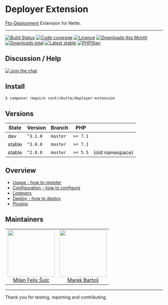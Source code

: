 # Deployer Extension

[Ftp-Deployment](https://github.com/dg/ftp-deployment) Extension for Nette. 

-----

[![Build Status](https://img.shields.io/travis/contributte/deployer-extension.svg?style=flat-square)](https://travis-ci.org/contributte/deployer-extension)
[![Code coverage](https://img.shields.io/coveralls/contributte/deployer-extension.svg?style=flat-square)](https://coveralls.io/r/contributte/deployer-extension)
[![Licence](https://img.shields.io/packagist/l/contributte/deployer-extension.svg?style=flat-square)](https://packagist.org/packages/contributte/deployer-extension)
[![Downloads this Month](https://img.shields.io/packagist/dm/contributte/deployer-extension.svg?style=flat-square)](https://packagist.org/packages/contributte/deployer-extension)
[![Downloads total](https://img.shields.io/packagist/dt/contributte/deployer-extension.svg?style=flat-square)](https://packagist.org/packages/contributte/deployer-extension)
[![Latest stable](https://img.shields.io/packagist/v/contributte/deployer-extension.svg?style=flat-square)](https://packagist.org/packages/contributte/deployer-extension)
[![PHPStan](https://img.shields.io/badge/PHPStan-enabled-brightgreen.svg?style=flat)](https://github.com/phpstan/phpstan)

## Discussion / Help

[![Join the chat](https://img.shields.io/gitter/room/contributte/contributte.svg?style=flat-square)](http://bit.ly/ctteg)

## Install
```sh
$ composer require contributte/deployer-extension
```

## Versions

| State       | Version | Branch   | PHP      |                 |
|-------------|---------|----------|----------|-----------------|
| dev         | `^3.1.0`  | `master` | `>= 7.1` |                 |
| stable      | `^3.0.0`  | `master` | `>= 7.1` |                 |
| stable      | `^2.0.0`  | `master` | `>= 5.5` | (old namespace) |

## Overview

- [Usage - how to register](/.docs/README.md#usage)
- [Configuration - how to configure](/.docs/README.md#configuration)
- [Listeners](/.docs/README.md#listeners)
- [Deploy - how to deploy](/.docs/README.md#deploy)
- [Plugins](/.docs/README.md#plugins)

## Maintainers

<table>
    <tbody>
        <tr>
            <td align="center">
                <a href="https://github.com/f3l1x">
                    <img width="150" height="150" src="https://avatars2.githubusercontent.com/u/538058?v=3&s=150">
                </a>
                </br>
                <a href="https://github.com/f3l1x">Milan Felix Šulc</a>
            </td> 
            <td align="center">
                <a href="https://github.com/mabar">
                    <img width="150" height="150" src="https://avatars0.githubusercontent.com/u/20974277?s=150&v=4">
                </a>
                </br>
                <a href="https://github.com/mabar">Marek Bartoš</a>
            </td>
        </tr>
    </tbody>
</table>

-----

Thank you for testing, reporting and contributing.
